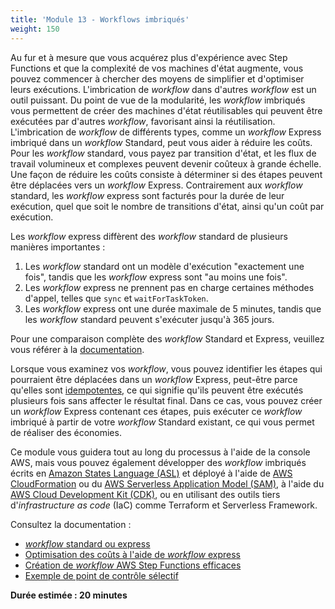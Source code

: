 ```yaml
---
title: 'Module 13 - Workflows imbriqués'
weight: 150
---
```


Au fur et à mesure que vous acquérez plus d'expérience avec Step Functions et que la complexité de vos machines d'état augmente, vous pouvez commencer à chercher des moyens de simplifier et d'optimiser leurs exécutions. L'imbrication de *workflow* dans d'autres *workflow* est un outil puissant. Du point de vue de la modularité, les *workflow* imbriqués vous permettent de créer des machines d'état réutilisables qui peuvent être exécutées par d'autres *workflow*, favorisant ainsi la réutilisation. L'imbrication de *workflow* de différents types, comme un *workflow* Express imbriqué dans un *workflow* Standard, peut vous aider à réduire les coûts. Pour les *workflow* standard, vous payez par transition d'état, et les flux de travail volumineux et complexes peuvent devenir coûteux à grande échelle. Une façon de réduire les coûts consiste à déterminer si des étapes peuvent être déplacées vers un *workflow* Express. Contrairement aux *workflow* standard, les *workflow* express sont facturés pour la durée de leur exécution, quel que soit le nombre de transitions d'état, ainsi qu'un coût par exécution.

Les *workflow* express diffèrent des *workflow* standard de plusieurs manières importantes :

1. Les *workflow* standard ont un modèle d'exécution "exactement une fois", tandis que les *workflow* express sont "au moins une fois".
1. Les *workflow* express ne prennent pas en charge certaines méthodes d'appel, telles que `sync` et `waitForTaskToken`.
1. Les *workflow* express ont une durée maximale de 5 minutes, tandis que les *workflow* standard peuvent s'exécuter jusqu'à 365 jours.

Pour une comparaison complète des *workflow* Standard et Express, veuillez vous référer à la [documentation](https://docs.aws.amazon.com/fr_fr/step-functions/latest/dg/concepts-standard-vs-express.html).

Lorsque vous examinez vos *workflow*, vous pouvez identifier les étapes qui pourraient être déplacées dans un *workflow* Express, peut-être parce qu'elles sont [idempotentes](https://aws.amazon.com/fr/premiumsupport/knowledge-center/lambda-function-idempotent/?nc1=h_ls), ce qui signifie qu'ils peuvent être exécutés plusieurs fois sans affecter le résultat final. Dans ce cas, vous pouvez créer un *workflow* Express contenant ces étapes, puis exécuter ce *workflow* imbriqué à partir de votre *workflow* Standard existant, ce qui vous permet de réaliser des économies.

Ce module vous guidera tout au long du processus à l'aide de la console AWS, mais vous pouvez également développer des *workflow* imbriqués écrits en [Amazon States Language (ASL)](https://docs.aws.amazon.com/fr_fr/step-functions/latest/dg/concepts-amazon-states-language.html) et déployé à l'aide de [AWS CloudFormation](https://aws.amazon.com/fr/cloudformation/) ou du [AWS Serverless Application Model (SAM)](https://aws.amazon.com/fr/serverless/sam/), à l'aide du [AWS Cloud Development Kit (CDK)](https://docs.aws.amazon.com/cdk/api/v2/docs/aws-cdk-lib.aws_stepfunctions_tasks.StepFunctionsStartExecution.html), ou en utilisant des outils tiers d'*infrastructure as code* (IaC) comme Terraform et Serverless Framework.

Consultez la documentation :

- [*workflow* standard ou express](https://docs.aws.amazon.com/fr_fr/step-functions/latest/dg/concepts-standard-vs-express.html)
- [Optimisation des coûts à l'aide de *workflow* express](https://docs.aws.amazon.com/fr_fr/step-functions/latest/dg/cost-opt-exp-workflows.html)
- [Création de *workflow* AWS Step Functions efficaces](https://aws.amazon.com/fr/blogs/compute/building-cost-effective-aws-step-functions-workflows/)
- [Exemple de point de contrôle sélectif](https://docs.aws.amazon.com/fr_fr/step-functions/latest/dg/sample-project-express-selective-checkpointing.html)

**Durée estimée : 20 minutes**
